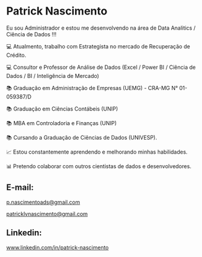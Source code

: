 # Patrick Nascimento

Eu sou Administrador e estou me desenvolvendo na área de Data Analitics / Ciência de Dados !!!

💻 Atualmento, trabalho com Estrategista no mercado de Recuperação de Crédito.

💻 Consultor e Professor de Análise de Dados (Excel / Power BI / Ciência de Dados / BI / Inteligência de Mercado)

📚 Graduação em Administração de Empresas  (UEMG) - CRA-MG N° 01-059387/D

📚 Graduação em Ciências Contábeis (UNIP)

📚 MBA em Controladoria e Finanças (UNIP)

📚 Cursando a Graduação de Ciências de Dados (UNIVESP).

📈 Estou constantemente aprendendo e melhorando minhas habilidades.

📊 Pretendo colaborar com outros cientistas de dados e desenvolvedores.

## E-mail:

p.nascimentoads@gmail.com

patricklvnascimento@gmail.com

## Linkedin:

www.linkedin.com/in/patrick-nascimento

